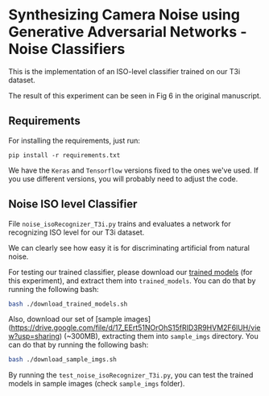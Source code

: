 # Synthesizing Camera Noise using Generative Adversarial Networks - Noise Classifiers

This is the implementation of an ISO-level classifier trained on our T3i dataset.

The result of this experiment can be seen in Fig 6 in the original manuscript.

## Requirements
For installing the requirements, just run:
```
pip install -r requirements.txt
```
We have the ```Keras``` and  ```Tensorflow``` versions fixed to the ones we've used. If you use different versions, you will probably need to adjust the code.


## Noise ISO level Classifier

File ```noise_isoRecognizer_T3i.py``` trains and evaluates a network for recognizing ISO level for our T3i dataset.

We can clearly see how easy it is for discriminating artificial from natural noise.

For testing our trained classifier, please download our [trained models](https://drive.google.com/file/d/149OEnQCBiMiSFKsjjf3rp7uazdZ9bUAU) (for this experiment), and extract them into ```trained_models```. You can do that by running the following bash:
```bash
bash ./download_trained_models.sh
```
Also, download our set of [sample images] (https://drive.google.com/file/d/17_EErt51NOrOhS15fRID3R9HVM2F6lUH/view?usp=sharing) (~300MB), extracting them into ```sample_imgs``` directory. You can do that by running the following bash:
```bash
bash ./download_sample_imgs.sh
```

By running the ```test_noise_isoRecognizer_T3i.py```, you can test the trained models in sample images (check ```sample_imgs``` folder).